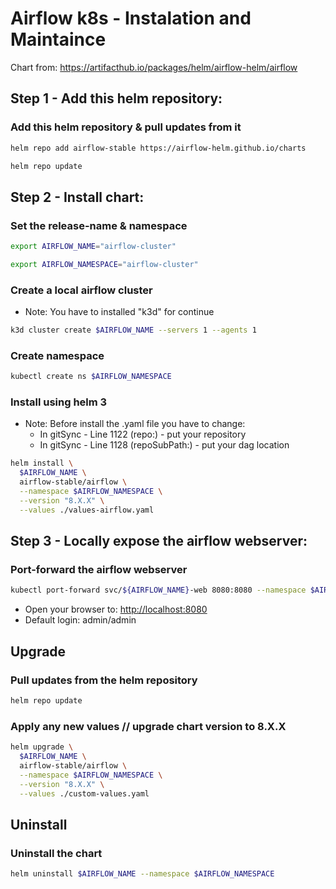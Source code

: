 
# Airflow k8s - Instalation and Maintaince

Chart from: https://artifacthub.io/packages/helm/airflow-helm/airflow

## Step 1 - Add this helm repository:
### Add this helm repository & pull updates from it
```sh
helm repo add airflow-stable https://airflow-helm.github.io/charts

helm repo update
```
## Step 2 - Install chart:
### Set the release-name & namespace
```sh
export AIRFLOW_NAME="airflow-cluster"

export AIRFLOW_NAMESPACE="airflow-cluster"
```

### Create a local airflow cluster 
* Note: You have to installed "k3d" for continue
```sh
k3d cluster create $AIRFLOW_NAME --servers 1 --agents 1
```
### Create namespace
```sh
kubectl create ns $AIRFLOW_NAMESPACE
```
### Install using helm 3
* Note: Before install the .yaml file you have to change:
  - In gitSync - Line 1122 (repo:) - put your repository
  - In gitSync - Line 1128 (repoSubPath:) - put your dag location
```sh
helm install \
  $AIRFLOW_NAME \
  airflow-stable/airflow \
  --namespace $AIRFLOW_NAMESPACE \
  --version "8.X.X" \
  --values ./values-airflow.yaml
```
  
## Step 3 - Locally expose the airflow webserver:
### Port-forward the airflow webserver
```sh
kubectl port-forward svc/${AIRFLOW_NAME}-web 8080:8080 --namespace $AIRFLOW_NAMESPACE
```
* Open your browser to: [http://localhost:8080](http://localhost:8080)
* Default login: admin/admin

## Upgrade
### Pull updates from the helm repository
```sh
helm repo update
```
### Apply any new values // upgrade chart version to 8.X.X
```sh
helm upgrade \
  $AIRFLOW_NAME \
  airflow-stable/airflow \
  --namespace $AIRFLOW_NAMESPACE \
  --version "8.X.X" \
  --values ./custom-values.yaml
```  
  
## Uninstall
### Uninstall the chart
```sh
helm uninstall $AIRFLOW_NAME --namespace $AIRFLOW_NAMESPACE
```
